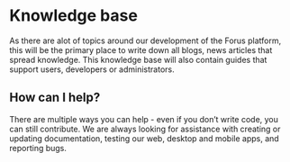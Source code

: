 # Knowledge base
As there are alot of topics around our development of the Forus platform, this will be the primary place to write down all blogs, news articles that spread knowledge. This knowledge base will also contain guides that support users, developers or administrators.

## How can I help?
There are multiple ways you can help - even if you don’t write code, you can still contribute. We are always looking for assistance with creating or updating documentation, testing our web, desktop and mobile apps, and reporting bugs.
